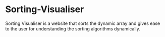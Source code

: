 # Sorting-Visualiser
Sorting Visualiser is a website that sorts the dynamic array and gives ease to the user for understanding the sorting algorithms dynamically.
